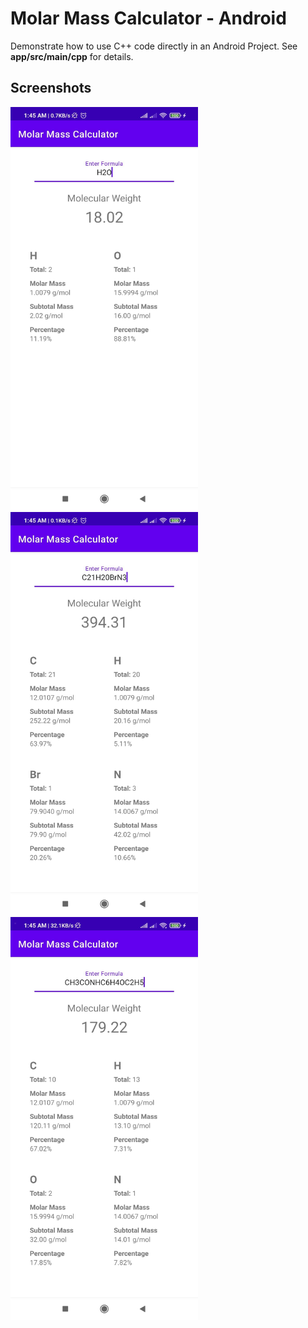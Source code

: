 # Molar Mass Calculator - Android

Demonstrate how to use C++ code directly in an Android Project. See __app/src/main/cpp__ for details.

## Screenshots
<img src="https://github.com/SNNafi/MolarMassCalculator-Android/blob/main/Pictures/Screenshot1.jpeg?raw=true" width="300" height="645">
<img src="https://github.com/SNNafi/MolarMassCalculator-Android/blob/main/Pictures/Screenshot2.jpeg?raw=true" width="300" height="645">
<img src="https://github.com/SNNafi/MolarMassCalculator-Android/blob/main/Pictures/Screenshot3.jpeg?raw=true" width="300" height="645">